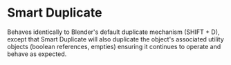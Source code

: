 # Smart Duplicate

Behaves identically to Blender's default duplicate mechanism (SHIFT + D), except that Smart Duplicate will also duplicate the object's associated utility objects (boolean references, empties) ensuring it continues to operate and behave as expected.
